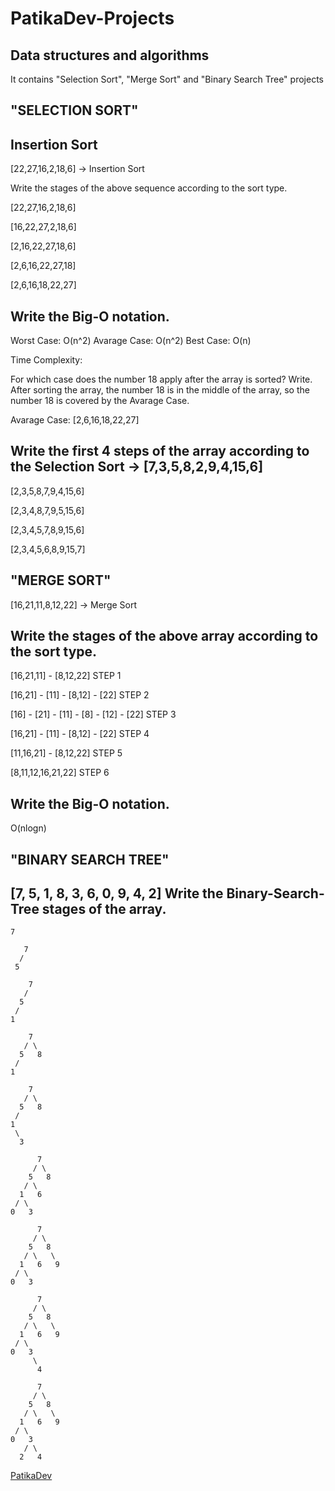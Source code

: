 # PatikaDev-Projects
## Data structures and algorithms

It contains "Selection Sort", "Merge Sort" and "Binary Search Tree" projects

## "SELECTION SORT"

## Insertion Sort

[22,27,16,2,18,6] -> Insertion Sort

Write the stages of the above sequence according to the sort type.

[22,27,16,2,18,6]

[16,22,27,2,18,6]

[2,16,22,27,18,6]

[2,6,16,22,27,18]

[2,6,16,18,22,27]



## Write the Big-O notation.

Worst Case: O(n^2)
Avarage Case: O(n^2)
Best Case: O(n)



Time Complexity: 

For which case does the number 18 apply after the array is sorted? Write.
After sorting the array, the number 18 is in the middle of the array, so the number 18 is covered by the Avarage Case.

Avarage Case: [2,6,16,18,22,27]

## Write the first 4 steps of the array according to the Selection Sort -> [7,3,5,8,2,9,4,15,6]

[2,3,5,8,7,9,4,15,6]

[2,3,4,8,7,9,5,15,6]

[2,3,4,5,7,8,9,15,6]

[2,3,4,5,6,8,9,15,7]


## "MERGE SORT"

[16,21,11,8,12,22] -> Merge Sort

## Write the stages of the above array according to the sort type.

[16,21,11] - [8,12,22]  STEP 1

[16,21] - [11] - [8,12] - [22]  STEP 2

[16] - [21] - [11] - [8] - [12] - [22]  STEP 3

[16,21] - [11] - [8,12] - [22]  STEP 4

[11,16,21] - [8,12,22]  STEP 5

[8,11,12,16,21,22]  STEP 6


## Write the Big-O notation.

O(nlogn)

## "BINARY SEARCH TREE"

## [7, 5, 1, 8, 3, 6, 0, 9, 4, 2] Write the Binary-Search-Tree stages of the array.


```
7
```
```
   7
  /
 5 
```
```
    7
   /
  5
 /
1 
```
```
    7
   / \
  5   8
 /
1 
```
```
    7
   / \
  5   8
 / 
1  
 \
  3
```
```
      7
     / \
    5   8
   / \
  1   6
 / \
0   3
```
```
      7
     / \
    5   8
   / \   \
  1   6   9
 / \
0   3
```
```
      7
     / \
    5   8
   / \   \
  1   6   9
 / \
0   3
     \
      4
```
```
      7
     / \
    5   8
   / \   \
  1   6   9
 / \
0   3
   / \
  2   4
```



[PatikaDev](www.patikadev.com)
